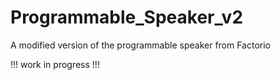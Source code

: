 # Programmable_Speaker_v2
A modified version of the programmable speaker from Factorio

!!! work in progress !!!
